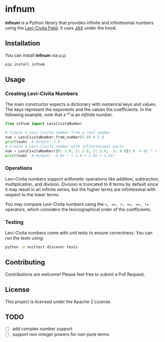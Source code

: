 # infnum

**infnum** is a Python library that provides infinite and infinitesimal numbers using the [Levi-Civita Field](https://en.wikipedia.org/wiki/Levi-Civita_field). It uses [JAX](https://github.com/google/jax) under the hood.

## Installation

You can install **infnum** via `pip`:

```bash
pip install infnum
```

## Usage

### Creating Levi-Civita Numbers

The main constructor expects a dictionary with numerical keys and values. The keys represent the exponents and the values the coefficients. In the following example, note that ε⁻³ is an *infinite* number.

```python
from infnum import LeviCivitaNumber

# Create a Levi-Civita number from a real number
num = LeviCivitaNumber.from_number(5.0) # 5.0
print(num)  # Output: 5.0
# Create a Levi-Civita number with infinitesimal parts
num = LeviCivitaNumber({0: 1.0, 1: 2.0, 2: 3.0, -3: 4.0}) # -4.0ε⁻³ + 1.0 + 2.0ε + 3.0ε² 
print(num)  # Output: -4.0ε⁻³ + 1.0 + 2.0ε + 3.0ε² 
```

### Operations

Levi-Civita numbers support arithmetic operations like addition, subtraction, multiplication, and division. Division is truncated to 8 terms by default since it may result in an infinite series, but the higher terms are infinitesimal with respect to the lower terms.


You may compare Levi-Civita numbers using the `<, <=, >, >=, ==, !=` operators, which considers the lexicographical order of the coefficients.

### Testing

Levi-Civita numbers come with unit tests to ensure correctness. You can run the tests using:

```bash
python -m unittest discover tests
```

## Contributing

Contributions are welcome! Please feel free to submit a Pull Request.

## License

This project is licensed under the Apache 2 License.

## TODO

- [ ] add complex number support
- [ ] support non-integer powers for non-pure terms